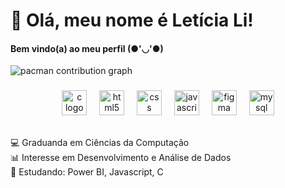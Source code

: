 <h1 align="left">💚 Olá, meu nome é Letícia Li!</h1>


<h4 align="left">Bem vindo(a) ao meu perfil (●'◡'●)</h4>

<picture>
  <source media="(prefers-color-scheme: dark)" srcset="https://raw.githubusercontent.com/letis-li/letis-li/output/pacman-contribution-graph-dark.svg">
  <source media="(prefers-color-scheme: light)" srcset="https://raw.githubusercontent.com/letis-li/letis-li/output/pacman-contribution-graph.svg">
  <img alt="pacman contribution graph" src="https://raw.githubusercontent.com/letis-li/letis-li/output/pacman-contribution-graph.svg">
</picture>


###


<div align="center">
  <img src="https://cdn.jsdelivr.net/gh/devicons/devicon/icons/c/c-original.svg" height="40" alt="c logo"  />
  <img width="12" />
  <img src="https://cdn.jsdelivr.net/gh/devicons/devicon/icons/html5/html5-original.svg" height="40" alt="html5 logo"  />
  <img width="12" />
  <img src="https://cdn.jsdelivr.net/gh/devicons/devicon/icons/css3/css3-original.svg" height="40" alt="css logo"  />
  <img width="12" />
  <img src="https://cdn.jsdelivr.net/gh/devicons/devicon/icons/javascript/javascript-original.svg" height="40" alt="javascript logo"  />
  <img width="12" />
  <img src="https://cdn.jsdelivr.net/gh/devicons/devicon/icons/figma/figma-original.svg" height="40" alt="figma logo"  />
  <img width="12" />
  <img src="https://cdn.jsdelivr.net/gh/devicons/devicon/icons/mysql/mysql-original.svg" height="40" alt="mysql logo"  />
</div>

<br>
<p align="left">💻 Graduanda em Ciências da Computação<br>📊 Interesse em Desenvolvimento e Análise de Dados<br>📖 Estudando: Power BI, Javascript, C</p>

